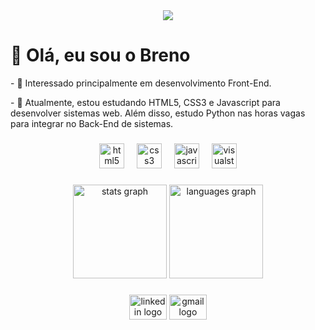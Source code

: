 <div align="center">
  <img src="https://profile-counter.glitch.me/BrenoDev00/count.svg?"  />
</div>

###

<h1>👋 Olá, eu sou o Breno</h1>
<p>- 👀 Interessado principalmente em desenvolvimento Front-End.</p>
<p>- 🌱 Atualmente, estou estudando HTML5, CSS3 e Javascript para desenvolver sistemas web. Além disso, estudo Python nas horas vagas para integrar no Back-End de sistemas.</p>

###

<div align="center">
  <img src="https://cdn.jsdelivr.net/gh/devicons/devicon/icons/html5/html5-original.svg" height="40" alt="html5 logo"  />
  <img width="12" />
  <img src="https://cdn.jsdelivr.net/gh/devicons/devicon/icons/css3/css3-original.svg" height="40" alt="css3 logo"  />
  <img width="12" />
  <img src="https://cdn.jsdelivr.net/gh/devicons/devicon/icons/javascript/javascript-original.svg" height="40" alt="javascript logo"  />
  <img width="12" />
  <img src="https://cdn.jsdelivr.net/gh/devicons/devicon/icons/visualstudio/visualstudio-plain.svg" height="40" alt="visualstudio logo"  />
</div>

###

<div align="center">
  <img src="https://github-readme-stats.vercel.app/api?username=BrenoDev00&hide_title=false&hide_rank=false&show_icons=true&include_all_commits=true&count_private=true&disable_animations=false&theme=dracula&locale=en&hide_border=false&order=1" height="150" alt="stats graph"  />
  <img src="https://github-readme-stats.vercel.app/api/top-langs?username=BrenoDev00&locale=en&hide_title=false&layout=compact&card_width=320&langs_count=5&theme=dracula&hide_border=false&order=2" height="150" alt="languages graph"  />
</div>

###

<div align="center">
 <a href="https://www.linkedin.com/in/breno-silva-gon%C3%A7alves-872a30231?lipi=urn%3Ali%3Apage%3Ad_flagship3_profile_view_base_contact_details%3B4Gc1fDEMQaSNRl288tlaYg%3D%3D"> <img src="https://raw.githubusercontent.com/maurodesouza/profile-readme-generator/master/src/assets/icons/social/linkedin/default.svg" width="60" height="40" alt="linkedin logo"  /></a>
 <a href="brenosilvagoncalves12@gmail.com"> <img src="https://raw.githubusercontent.com/maurodesouza/profile-readme-generator/master/src/assets/icons/social/gmail/default.svg" width="60" height="40" alt="gmail logo"  /></a>
</div>

###
